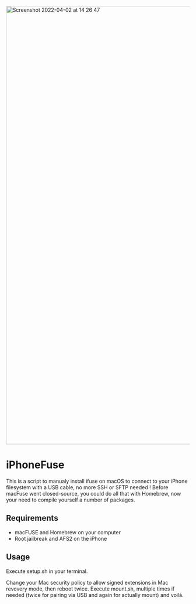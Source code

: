 <img width="1197" alt="Screenshot 2022-04-02 at 14 26 47" src="https://user-images.githubusercontent.com/30550722/161383257-109f5af7-01e4-43d5-a336-d2bb28315256.png">

# iPhoneFuse
 
This is a script to manualy install ifuse on macOS to connect to your iPhone filesystem with a USB cable, no more SSH or SFTP needed ! Before macFuse went closed-source, you could do all that with Homebrew, now your need to compile yourself a number of packages.

## Requirements

- macFUSE and Homebrew on your computer 
- Root jailbreak and AFS2 on the iPhone

## Usage

Execute setup.sh in your terminal.

Change your Mac security policy to allow signed extensions in Mac revovery mode, then reboot twice. Execute mount.sh, multiple times if needed (twice for pairing via USB and again for actually mount) and voilà.
